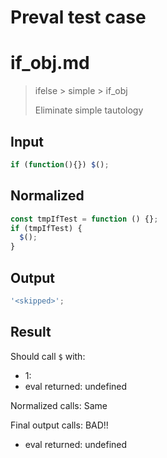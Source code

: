 # Preval test case

# if_obj.md

> ifelse > simple > if_obj
>
> Eliminate simple tautology

## Input

`````js filename=intro
if (function(){}) $();
`````

## Normalized

`````js filename=intro
const tmpIfTest = function () {};
if (tmpIfTest) {
  $();
}
`````

## Output

`````js filename=intro
'<skipped>';
`````

## Result

Should call `$` with:
 - 1: 
 - eval returned: undefined

Normalized calls: Same

Final output calls: BAD!!
 - eval returned: undefined

